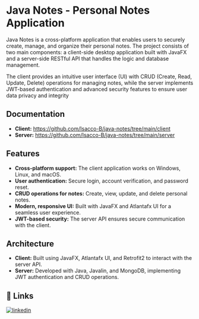 # Java Notes - Personal Notes Application

Java Notes is a cross-platform application that enables users to securely create, manage, and organize their personal notes. The project consists of two main components: a client-side desktop application built with JavaFX and a server-side RESTful API that handles the logic and database management.

The client provides an intuitive user interface (UI) with CRUD (Create, Read, Update, Delete) operations for managing notes, while the server implements JWT-based authentication and advanced security features to ensure user data privacy and integrity


## Documentation

- **Client:** https://github.com/Isacco-B/java-notes/tree/main/client
- **Server:** https://github.com/Isacco-B/java-notes/tree/main/server


## Features

- **Cross-platform support:** The client application works on Windows, Linux, and macOS.
- **User authentication:** Secure login, account verification, and password reset.
- **CRUD operations for notes:** Create, view, update, and delete personal notes.
- **Modern, responsive UI:** Built with JavaFX and Atlantafx UI for a seamless user experience.
- **JWT-based security:** The server API ensures secure communication with the client.


## Architecture

- **Client:** Built using JavaFX, Atlantafx UI, and Retrofit2 to interact with the server API.
- **Server:** Developed with Java, Javalin, and MongoDB, implementing JWT authentication and CRUD operations.


## 🔗 Links

[![linkedin](https://img.shields.io/badge/linkedin-0A66C2?style=for-the-badge&logo=linkedin&logoColor=white)](https://www.linkedin.com/in/isacco-bertoli-10aa16252/)

